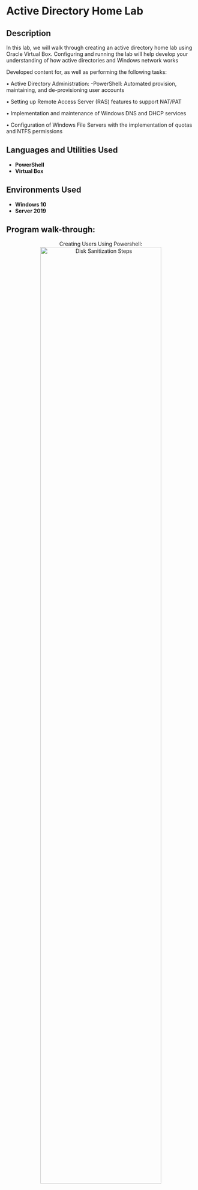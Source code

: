 
<h1>Active Directory Home Lab</h1>
<h2>Description</h2>
In this lab, we will walk through creating an active directory home lab using Oracle Virtual Box. Configuring and running the lab will help develop your understanding of how active directories and Windows network works


Developed content for, as well as performing the following tasks:

• Active Directory Administration: -PowerShell: Automated provision, maintaining, and de-provisioning user accounts

• Setting up Remote Access Server (RAS) features to support NAT/PAT

• Implementation and maintenance of Windows DNS and DHCP services

• Configuration of Windows File Servers with the implementation of quotas and NTFS permissions
<br />


<h2>Languages and Utilities Used</h2>

- <b>PowerShell</b> 
- <b>Virtual Box</b>

<h2>Environments Used </h2>

- <b>Windows 10</b>
- <b>Server 2019</b>

<h2>Program walk-through:</h2>

<p align="center">
Creating Users Using Powershell: <br/>
<img src="https://imgur.com/YLw8vNp.png" height="80%" width="80%" alt="Disk Sanitization Steps"/>
</p>
